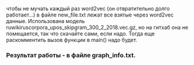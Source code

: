 чтобы не мучать каждый раз word2vec (он отвратительно долго работает...) в файле new_file.txt лежат все взятые через word2vec данные. Использована модель ruwikiruscorpora_upos_skipgram_300_2_2018.vec.gz, но на гитхаб она не помещается, так что скачайте сами, если надо. Тогда еще раскомментить вызов функции в main() надо будет.
### Результат работы - в файле graph_info.txt.
